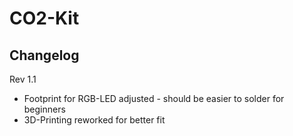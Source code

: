 # CO2-Kit

## Changelog
Rev 1.1
- Footprint for RGB-LED adjusted - should be easier to solder for beginners
- 3D-Printing reworked for better fit
